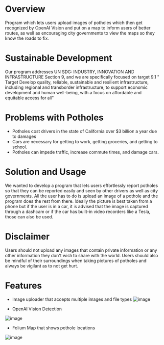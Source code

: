# Overview

Program which lets users upload images of potholes which then get recognized by OpenAI Vision and put on a map to inform users of better routes, as well as encouraging city governments to view the maps so they know the roads to fix. 


# Sustainable Development
Our program addresses UN SDG: INDUSTRY, INNOVATION AND INFRASTRUCTURE Section 9, and we are specifically focused on target 9.1 " Target Develop quality, reliable, sustainable and resilient infrastructure, including regional and transborder infrastructure, to support economic development and human well-being, with a focus on affordable and equitable access for all"

# Problems with Potholes
- Potholes cost drivers in the state of California over $3 billion a year due to damages
- Cars are necessary for getting to work, getting groceries, and getting to school.
- Potholes can impede traffic, increase commute times, and damage cars.

# Solution and Usage
We wanted to develop a program that lets users effortlessly report potholes so that they can be reported easily and seen by other drivers as well as city governments. All the user has to do is upload an image of a pothole and the program does the rest from there. Ideally the picture is best taken from a phone but if the user is in a car, it is advised that the image is captured through a dashcam or if the car has built-in video recorders like a Tesla, those can also be used. 

# Disclaimer
Users should not upload any images that contain private information or any other information they don't wish to share with the world. Users should also be mindful of their surroundings when taking pictures of potholes and always be vigilant as to not get hurt. 

# Features

- Image uploader that accepts multiple images and file types
![image](https://github.com/edwardshen24/Pothole-Detection-Project/assets/96637551/82fbda3d-0664-4259-922d-75647fefaf9a)


- OpenAI Vision Detection

![image](https://github.com/edwardshen24/Pothole-Detection-Project/assets/96637551/02d25de8-ca4a-4ea1-81a5-0a9f6edf2ecb)


- Folium Map that shows pothole locations

![image](https://github.com/edwardshen24/Pothole-Detection-Project/assets/96637551/9e459005-c1b6-42ae-936c-83b6535a8479)
